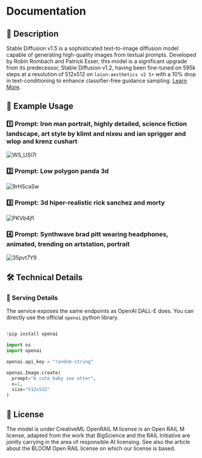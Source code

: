 # Documentation

## 📌 Description

Stable Diffusion v1.5 is a sophisticated text-to-image diffusion model capable of generating high-quality images from textual prompts. Developed by Robin Rombach and Patrick Esser, this model is a significant upgrade from its predecessor, Stable Diffusion v1.2, having been fine-tuned on 595k steps at a resolution of 512x512 on `laion-aesthetics v2 5+` with a 10% drop in text-conditioning to enhance classifier-free guidance sampling. <a href='https://github.com/runwayml/stable-diffusion' target='_blank'>Learn More</a>.

## 📒 Example Usage

### 1️⃣ Prompt: Iron man portrait, highly detailed, science fiction landscape, art style by klimt and nixeu and ian sprigger and wlop and krenz cushart

![WS_USl7I](https://github.com/premAI-io/prem-registry/assets/29598954/7c31ed10-620b-445c-a23d-c34e0fa92b43)

### 2️⃣ Prompt: Low polygon panda 3d

![9rHScaSw](https://github.com/premAI-io/prem-registry/assets/29598954/bafa9c5e-02dd-4a76-8c69-d739e508ad2d)

### 3️⃣ Prompt: 3d hiper-realistic rick sanchez and morty

![PKVb4jfl](https://github.com/premAI-io/prem-registry/assets/29598954/04223540-b736-4952-9aa4-87e08759cd7d)

### 4️⃣ Prompt: Synthwave brad pitt wearing headphones, animated, trending on artstation, portrait

![35pvt7Y9](https://github.com/premAI-io/prem-registry/assets/29598954/cd49a0c4-ec50-44a4-836a-7ea4964b361e)

## 🛠️ Technical Details

### 🚀 Serving Details

The service exposes the same endpoints as OpenAI DALL-E does. You can directly use the official `openai` python library.

```python

!pip install openai

import os
import openai

openai.api_key = "random-string"

openai.Image.create(
  prompt="A cute baby sea otter",
  n=1,
  size="512x512"
)
```

## 📜 License

The model is under CreativeML OpenRAIL M license is an Open RAIL M license, adapted from the work that BigScience and the RAIL Initiative are jointly carrying in the area of responsible AI licensing. See also the article about the BLOOM Open RAIL license on which our license is based.
